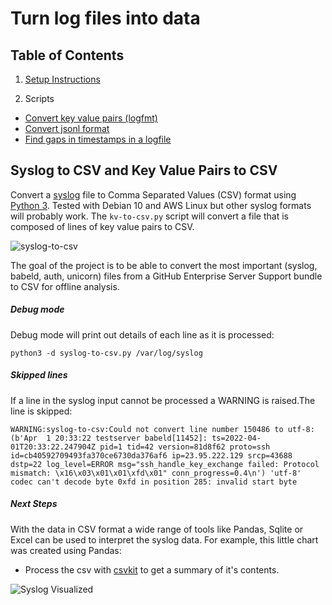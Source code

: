 # Turn log files into data

## Table of Contents

1. [Setup Instructions](docs/setup.md)

2. Scripts
- [Convert key value pairs (logfmt)](docs/key-value-pairs.md)
- [Convert jsonl format](docs/jsonl.md)
- [Find gaps in timestamps in a logfile](docs/find-gaps-in-logfile-time.md)

## Syslog to CSV and Key Value Pairs to CSV
Convert a [syslog](https://tools.ietf.org/html/rfc5424) file to Comma Separated Values (CSV) format using [Python 3](https://python.org).  Tested with Debian 10 and AWS Linux but other syslog formats will probably work. The `kv-to-csv.py` script will convert a file that is composed of lines of key value pairs to CSV.

![syslog-to-csv](https://github.com/gm3dmo/syslog-to-csv/actions/workflows/syslog-to-csv.yml/badge.svg)

The goal of the project is to be able to convert the most important (syslog, babeld, auth, unicorn) files from a GitHub Enterprise Server Support bundle to CSV for offline analysis.

##### Debug mode
Debug mode will print out details of each line as it is processed:

```
python3 -d syslog-to-csv.py /var/log/syslog
```


##### Skipped lines
If a line in the syslog input cannot be processed a WARNING is raised.The line is skipped:

```
WARNING:syslog-to-csv:Could not convert line number 150486 to utf-8: (b'Apr  1 20:33:22 testserver babeld[11452]: ts=2022-04-01T20:33:22.247904Z pid=1 tid=42 version=81d8f62 proto=ssh id=cb40592709493fa370ce6730da376af6 ip=23.95.222.129 srcp=43688 dstp=22 log_level=ERROR msg="ssh_handle_key_exchange failed: Protocol mismatch: \x16\x03\x01\x01\xfd\x01" conn_progress=0.4\n') 'utf-8' codec can't decode byte 0xfd in position 285: invalid start byte
```

##### Next Steps
With the data in CSV format a wide range of tools like Pandas, Sqlite or Excel can be used to interpret the syslog data. For example, this little chart was created using Pandas:

- Process the csv with [csvkit](https://csvkit.readthedocs.io/en/latest/) to get a summary of it's contents.


![Syslog Visualized](images/syslog-visualized.png)


